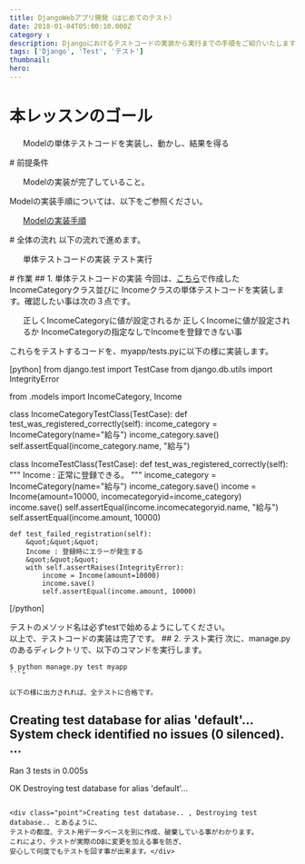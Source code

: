 ```yaml
---
title: DjangoWebアプリ開発（はじめてのテスト）
date: 2018-01-04T05:00:10.000Z
category : 
description: Djangoにおけるテストコードの実装から実行までの手順をご紹介いたします。
tags: ['Django', 'Test', 'テスト']
thumbnail:
hero:
---
```


# 本レッスンのゴール
<ul>
 	Modelの単体テストコードを実装し、動かし、結果を得る
</ul>
# 前提条件
<ul>
 	Modelの実装が完了していること。
</ul>
<div class="attention">

Modelの実装手順については、以下をご参照ください。
<ul>
 	<a href="https://startappdevfrom35.com/djangofirstdbappdbbuild/">Modelの実装手順</a>
</ul>
</div>
# 全体の流れ
以下の流れで進めます。
<ol>
 	単体テストコードの実装
 	テスト実行
</ol>
# 作業
## 1. 単体テストコードの実装
今回は、<a href="https://startappdevfrom35.com/djangofirstdbappdbbuild/">こちら</a>で作成したIncomeCategoryクラス並びに
Incomeクラスの単体テストコードを実装します。確認したい事は次の３点です。
<ul>
 	正しくIncomeCategoryに値が設定されるか
 	正しくIncomeに値が設定されるか
 	IncomeCategoryの指定なしでIncomeを登録できない事
</ul>
これらをテストするコードを、myapp/tests.pyに以下の様に実装します。

[python]
from django.test import TestCase
from django.db.utils import IntegrityError

from .models import IncomeCategory, Income


class IncomeCategoryTestClass(TestCase):
    def test_was_registered_correctly(self):
        income_category = IncomeCategory(name=&quot;給与&quot;)
        income_category.save()
        self.assertEqual(income_category.name, &quot;給与&quot;)


class IncomeTestClass(TestCase):
    def test_was_registered_correctly(self):
        &quot;&quot;&quot;
        Income : 正常に登録できる。
        &quot;&quot;&quot;
        income_category = IncomeCategory(name=&quot;給与&quot;)
        income_category.save()
        income = Income(amount=10000, incomecategoryid=income_category)
        income.save()
        self.assertEqual(income.incomecategoryid.name, &quot;給与&quot;)
        self.assertEqual(income.amount, 10000)

    def test_failed_registration(self):
        &quot;&quot;&quot;
        Income : 登録時にエラーが発生する
        &quot;&quot;&quot;
        with self.assertRaises(IntegrityError):
            income = Income(amount=10000)
            income.save()
            self.assertEqual(income.amount, 10000)

[/python]

<div class="attention">
テストのメソッド名は必ずtestで始めるようにしてください。
</div>
以上で、テストコードの実装は完了です。
## 2. テスト実行
次に、manage.pyのあるディレクトリで、以下のコマンドを実行します。

```
$ python manage.py test myapp
```"

以下の様に出力されれば、全テストに合格です。

```
Creating test database for alias 'default'...
System check identified no issues (0 silenced).
...
----------------------------------------------------------------------
Ran 3 tests in 0.005s

OK
Destroying test database for alias 'default'...
```"

<div class="point">Creating test database.. , Destroying test database.. とあるように、
テストの都度、テスト用データベースを別に作成、破棄している事がわかります。
これにより、テストが実際のDBに変更を加える事を防ぎ、
安心して何度でもテストを回す事が出来ます。</div>
